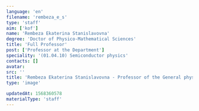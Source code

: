 ```yaml
---
language: 'en'
filename: 'rembeza_e_s'
type: 'staff'
aim: ['kof']
name: 'Rembeza Ekaterina Stanislavovna'
degree: 'Doctor of Physico-Mathematical Sciences'
title: 'Full Professor'
post: ['Professor at the Department']
speciality: '(01.04.10) Semiconductor physics'
contacts: []
avatar:
src: ''
title: 'Rembeza Ekaterina Stanislavovna - Professor of the General physics Department'
type: 'image'

updatedAt: 1568360578
materialType: 'staff'
---
```


